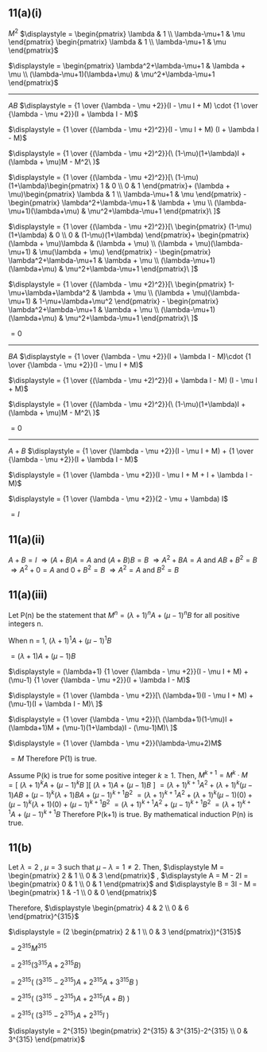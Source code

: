 ## 11(a)(i)
$\displaystyle M^2$
$\displaystyle = \begin{pmatrix}
\lambda & 1 \\
\lambda-\mu+1 & \mu
\end{pmatrix} \begin{pmatrix}
\lambda & 1 \\
\lambda-\mu+1 & \mu
\end{pmatrix}$

$\displaystyle = \begin{pmatrix}
\lambda^2+\lambda-\mu+1 & \lambda + \mu \\
(\lambda-\mu+1)(\lambda+\mu) & \mu^2+\lambda-\mu+1
\end{pmatrix}$

-----
$\displaystyle AB$
$\displaystyle = {1 \over {\lambda - \mu +2}}(I - \mu I + M) \cdot {1 \over {\lambda - \mu +2}}(I + \lambda I - M)$

$\displaystyle = {1 \over {(\lambda - \mu +2)^2}}(I - \mu I + M) (I + \lambda I - M)$

$\displaystyle = {1 \over {(\lambda - \mu +2)^2}}(\ (1-\mu)(1+\lambda)I + (\lambda + \mu)M - M^2\ )$

$\displaystyle = {1 \over {(\lambda - \mu +2)^2}}[\ (1-\mu)(1+\lambda)\begin{pmatrix}
1 & 0 \\
0 & 1
\end{pmatrix}+ (\lambda + \mu)\begin{pmatrix}
\lambda & 1 \\
\lambda-\mu+1 & \mu
\end{pmatrix} - \begin{pmatrix}
\lambda^2+\lambda-\mu+1 & \lambda + \mu \\
(\lambda-\mu+1)(\lambda+\mu) & \mu^2+\lambda-\mu+1
\end{pmatrix}\ ]$

$\displaystyle = {1 \over {(\lambda - \mu +2)^2}}[\ \begin{pmatrix}
(1-\mu)(1+\lambda) & 0 \\
0 & (1-\mu)(1+\lambda)
\end{pmatrix}+ \begin{pmatrix}
(\lambda + \mu)\lambda & (\lambda + \mu) \\
(\lambda + \mu)(\lambda-\mu+1) & \mu(\lambda + \mu)
\end{pmatrix} - \begin{pmatrix}
\lambda^2+\lambda-\mu+1 & \lambda + \mu \\
(\lambda-\mu+1)(\lambda+\mu) & \mu^2+\lambda-\mu+1
\end{pmatrix}\ ]$

$\displaystyle = {1 \over {(\lambda - \mu +2)^2}}[\ \begin{pmatrix}
1-\mu+\lambda+\lambda^2 & \lambda + \mu \\
(\lambda + \mu)(\lambda-\mu+1) & 1-\mu+\lambda+\mu^2
\end{pmatrix} - \begin{pmatrix}
\lambda^2+\lambda-\mu+1 & \lambda + \mu \\
(\lambda-\mu+1)(\lambda+\mu) & \mu^2+\lambda-\mu+1
\end{pmatrix}\ ]$

$= 0$

-----
$\displaystyle BA$
$\displaystyle = {1 \over {\lambda - \mu +2}}(I + \lambda I - M)\cdot {1 \over {\lambda - \mu +2}}(I - \mu I + M)$

$\displaystyle = {1 \over {(\lambda - \mu +2)^2}}(I + \lambda I - M) (I - \mu I + M)$

$\displaystyle = {1 \over {(\lambda - \mu +2)^2}}(\ (1-\mu)(1+\lambda)I + (\lambda + \mu)M - M^2\ )$

$= 0$

-----
$\displaystyle A + B$
$\displaystyle = {1 \over {\lambda - \mu +2}}(I - \mu I + M) + {1 \over {\lambda - \mu +2}}(I + \lambda I - M)$

$\displaystyle = {1 \over {\lambda - \mu +2}}(I - \mu I + M + I + \lambda I - M)$

$\displaystyle = {1 \over {\lambda - \mu +2}}(2 - \mu + \lambda) I$

$= I$

## 11(a)(ii)
$A + B = I$
$\Rightarrow (A+B)A = A$  and  $(A+B)B = B$
$\Rightarrow A^2+BA = A$  and  $AB+B^2 = B$
$\Rightarrow A^2+0 = A$  and  $0+B^2 = B$
$\Rightarrow A^2 = A$  and  $B^2 = B$

## 11(a)(iii)
Let P(n) be the statement that $M^n = (\lambda+1)^nA + (\mu-1)^n B$ for all positive integers n.

When n = 1, 
$(\lambda+1)^1 A + (\mu-1)^1 B$

$= (\lambda+1) A + (\mu-1) B$

$\displaystyle = (\lambda+1) {1 \over {\lambda - \mu +2}}(I - \mu I + M) + (\mu-1) {1 \over {\lambda - \mu +2}}(I + \lambda I - M)$

$\displaystyle =  {1 \over {\lambda - \mu +2}}[\ (\lambda+1)(I - \mu I + M) + (\mu-1)(I + \lambda I - M)\ ]$

$\displaystyle =  {1 \over {\lambda - \mu +2}}[\ (\lambda+1)(1-\mu)I + (\lambda+1)M + (\mu-1)(1+\lambda)I - (\mu-1)M)\ ]$

$\displaystyle =  {1 \over {\lambda - \mu +2}}(\lambda-\mu+2)M$

$= M$
Therefore P(1) is true.

Assume P(k) is true for some positive integer $k \geq 1$. Then,
$M^{k+1} = M^k \cdot M$
$= [\ (\lambda+1)^k A + (\mu-1)^k B\ ] [\ (\lambda+1) A + (\mu-1) B\ ]$
$= (\lambda+1)^{k+1} A^2 + (\lambda+1)^k(\mu-1)AB + (\mu-1)^k(\lambda+1) BA + (\mu-1)^{k+1} B^2$
$= (\lambda+1)^{k+1} A^2 + (\lambda+1)^k(\mu-1)(0) + (\mu-1)^k(\lambda+1)(0) + (\mu-1)^{k+1} B^2$
$= (\lambda+1)^{k+1} A^2 + (\mu-1)^{k+1} B^2$
$= (\lambda+1)^{k+1} A + (\mu-1)^{k+1} B$
Therefore P(k+1) is true. By mathematical induction P(n) is true.

## 11(b)
Let $\lambda = 2$ , $\mu = 3$ such that $\mu-\lambda=1\neq 2$. Then,
$\displaystyle M = \begin{pmatrix}
2 & 1 \\
0 & 3
\end{pmatrix}$ , $\displaystyle A = M - 2I = \begin{pmatrix}
0 & 1 \\
0 & 1
\end{pmatrix}$ and $\displaystyle B = 3I - M = \begin{pmatrix}
1 & -1 \\
0 & 0
\end{pmatrix}$

Therefore,
$\displaystyle \begin{pmatrix}
4 & 2 \\
0 & 6
\end{pmatrix}^{315}$

$\displaystyle = (2 \begin{pmatrix}
2 & 1 \\
0 & 3
\end{pmatrix})^{315}$

$\displaystyle = 2^{315} M^{315}$

$\displaystyle = 2^{315}( 3^{315}A + 2^{315}B )$

$\displaystyle = 2^{315}(\ (3^{315}-2^{315})A + 2^{315}A +3^{315}B\ )$

$\displaystyle = 2^{315}(\ (3^{315}-2^{315})A + 2^{315}(A+B)\ )$

$\displaystyle = 2^{315}(\ (3^{315}-2^{315})A + 2^{315}I\ )$

$\displaystyle = 2^{315} \begin{pmatrix}
2^{315} & 3^{315}-2^{315} \\
0 & 3^{315}
\end{pmatrix}$